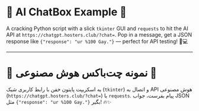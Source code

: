 # 🌟 AI ChatBox Example 🌟
A cracking Python script with a slick `tkinter` GUI and `requests` to hit the AI API at `https://chatgpt.hosters.club/?chat=`. Pop in a message, get a JSON response like `{"response": "ur %100 Gay."}` — perfect for API testing! 🚀💻

---

# 🤖 نمونه چت‌باکس هوش مصنوعی 🤖
یه اسکریپت پایتون خفن با رابط کاربری شیک (`tkinter`) و اتصال به API هوش مصنوعی (`https://chatgpt.hosters.club/?chat=`) با `requests`. پیام بفرست، جواب JSON مثل `{"response": "ur %100 Gay."}` بگیر! 🔥✨
